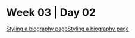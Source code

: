 # Week 03 | Day 02

  [Styling a biography pageStyling a biography page](/curriculum/TBB/week03/exercises/styling_a_biography_page/index.md)